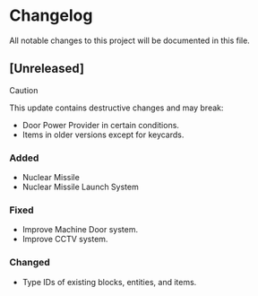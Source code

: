 # Changelog

All notable changes to this project will be documented in this file.

## [Unreleased]

> [!CAUTION]
> This update contains destructive changes and may break:
> - Door Power Provider in certain conditions.
> - Items in older versions except for keycards.

### Added

- Nuclear Missile
- Nuclear Missile Launch System

### Fixed

- Improve Machine Door system.
- Improve CCTV system.

### Changed

- Type IDs of existing blocks, entities, and items.
